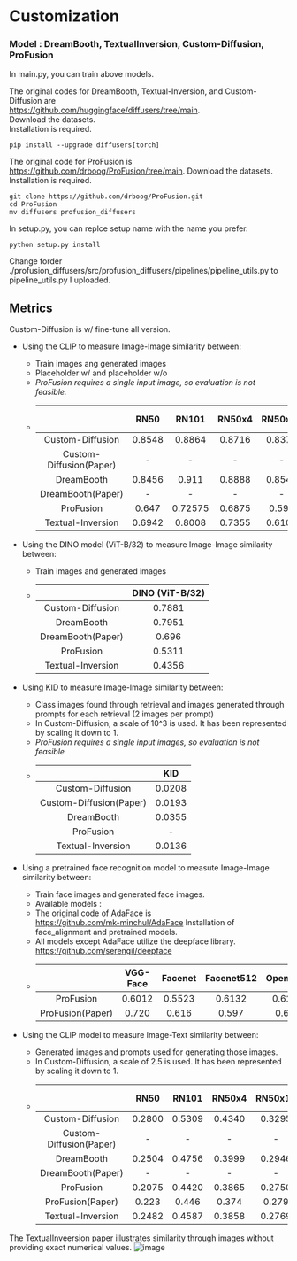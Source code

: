 # Customization

### Model : DreamBooth, TextualInversion, Custom-Diffusion, ProFusion   

In main.py, you can train above models.   

The original codes for DreamBooth, Textual-Inversion, and Custom-Diffusion are   
https://github.com/huggingface/diffusers/tree/main.   
Download the datasets.   
Installation is required.   
```
pip install --upgrade diffusers[torch]
```

The original code for ProFusion is   
https://github.com/drboog/ProFusion/tree/main. 
Download the datasets.   
Installation is required.   
```
git clone https://github.com/drboog/ProFusion.git
cd ProFusion
mv diffusers profusion_diffusers
```
In setup.py, you can replce setup name with the name you prefer.   
```
python setup.py install
```
Change forder ./profusion_diffusers/src/profusion_diffusers/pipelines/pipeline_utils.py to pipeline_utils.py I uploaded.

## Metrics   

Custom-Diffusion is w/ fine-tune all version.

* Using the CLIP to measure Image-Image similarity between:
  * Train images ang generated images
  * Placeholder w/ and placeholder w/o
  * *ProFusion requires a single input image, so evaluation is not feasible.*
  * | |RN50|RN101|RN50x4|RN50x16|RN50x64|ViT-B/32|ViT-B/16|ViT-L/14|ViT-L/14@336px|DreamBooth|
    |:--:|:---:|:-----:|:------:|:------:|:------:|:-------:|:------:|:-----:|:--:|:--:|
    |Custom-Diffusion|0.8548|0.8864|0.8716|0.8371|0.7731|0.8567|0.8585|0.8352|0.8194|-|
    |Custom-Diffusion(Paper)|-|-|-|-|-|0.748|-|-|-|-|
    |DreamBooth|0.8456|0.911|0.8888|0.8545|0.7806|0.8854|0.8987|0.8511|0.8514|-|
    |DreamBooth(Paper)|-|-|-|-|-|-|-|-|-|0.812|-|
    |ProFusion|0.647|0.72575|0.6875|0.596|0.47075|0.643|0.617|0.5735|0.58425|-|
    |Textual-Inversion|0.6942|0.8008|0.7355|0.6104|0.5196|0.7226|0.7271|0.6753|0.6689|-|
    
    
       
* Using the DINO model (ViT-B/32) to measure Image-Image similarity between:
    * Train images and generated images
    * | |DINO (ViT-B/32)|
      |:-:|:-----------:|
      |Custom-Diffusion|0.7881|
      |DreamBooth|0.7951|
      |DreamBooth(Paper)|0.696|
      |ProFusion|0.5311|
      |Textual-Inversion|0.4356|
   
* Using KID to measure Image-Image similarity between:
    * Class images found through retrieval and images generated through prompts for each retrieval (2 images per prompt)
    * In Custom-Diffusion, a scale of 10^3 is used. It has been represented by scaling it down to 1.
    * *ProFusion requires a single input images, so evaluation is not feasible*
    * | |KID|
      |:-:|:-:|
      |Custom-Diffusion|0.0208|
      |Custom-Diffusion(Paper)|0.0193|
      |DreamBooth|0.0355|
      |ProFusion|-|
      |Textual-Inversion|0.0136|
   
 
 * Using a pretrained face recognition model to measute Image-Image similarity between:
    * Train face images and generated face images.
    * Available models :   
    * The original code of AdaFace is   
    https://github.com/mk-minchul/AdaFace
    Installation of face_alignment and pretrained models.
    * All models except AdaFace utilize the deepface library.
      https://github.com/serengil/deepface
    * | |VGG-Face|Facenet|Facenet512|OpenFace|DeepFace|ArcFace|SFace|AdaFace|
      |:-:|:--:|:---:|:-----:|:------:|:-------:|:-------:|:--------:|:--------:|
      |ProFusion|0.6012|0.5523|0.6132|0.6218|0.6689|0.4444|0.4033|0.5413|
      |ProFusion(Paper)|0.720|0.616|0.597|0.681|0.774|0.459|0.443|0.432|
    
* Using the CLIP model to measure Image-Text similarity between:
    * Generated images and prompts used for generating those images.
    * In Custom-Diffusion, a scale of 2.5 is used. It has been represented by scaling it down to 1.
    * | |RN50|RN101|RN50x4|RN50x16|RN50x64|ViT-B/32|ViT-B/16|ViT-L/14|ViT-L/14@336px|DreamBooth|
      |:--:|:---:|:-----:|:------:|:-------:|:-------:|:--------:|:--------:|:--------:|:--------------:|:-:|
      |Custom-Diffusion|0.2800|0.5309|0.4340|0.3295|0.2283|0.3328|0.3265|0.2801|0.2857|-|
      |Custom-Diffusion(Paper)|-|-|-|-|-|0.318|-|-|-|-|
      |DreamBooth|0.2504|0.4756|0.3999|0.2946|0.2265|0.2954|0.2922|0.2308|0.2344|-|
      |DreamBooth(Paper)|-|-|-|-|-|-|-|-|-|0.306|
      |ProFusion|0.2075|0.4420|0.3865|0.2750|0.1782|0.2728|0.2910|0.2357|0.2351|-|
      |ProFusion(Paper)|0.223|0.446|0.374|0.279|0.202|0.293|0.283|0.225|0.229|-|
      |Textual-Inversion|0.2482|0.4587|0.3858|0.2769|0.2205|0.2941|0.3020|0.2347|0.2404|-|

  
The TextualInveersion paper illustrates similarity through images without providing exact numerical values.
![image](https://github.com/seuleepy/Customization/assets/88653864/cff3a486-58e5-4108-9714-f9349291403e)
